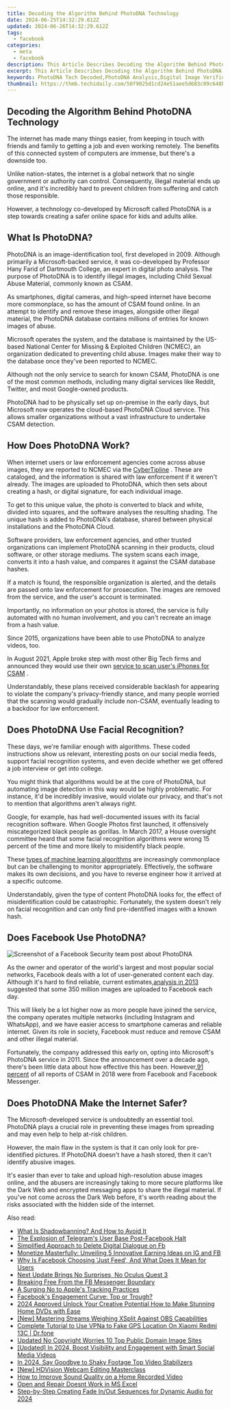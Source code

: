 ```yaml
---
title: Decoding the Algorithm Behind PhotoDNA Technology
date: 2024-06-25T14:32:29.612Z
updated: 2024-06-26T14:32:29.612Z
tags:
  - facebook
categories:
  - meta
  - facebook
description: This Article Describes Decoding the Algorithm Behind PhotoDNA Technology
excerpt: This Article Describes Decoding the Algorithm Behind PhotoDNA Technology
keywords: PhotoDNA Tech Decoded,PhotoDNA Analysis,Digital Image Verification,Photo Identification System,Algorithm Behind PhotoDNA,PhotoMatching Technology,Image Authentication Methods
thumbnail: https://thmb.techidaily.com/50f9025d1cd24e51aee5d683c09c648b774d15c542de5a35365804c9b914df05.jpg
---
```


## Decoding the Algorithm Behind PhotoDNA Technology

 The internet has made many things easier, from keeping in touch with friends and family to getting a job and even working remotely. The benefits of this connected system of computers are immense, but there's a downside too.

 Unlike nation-states, the internet is a global network that no single government or authority can control. Consequently, illegal material ends up online, and it's incredibly hard to prevent children from suffering and catch those responsible.

 However, a technology co-developed by Microsoft called PhotoDNA is a step towards creating a safer online space for kids and adults alike.

## What Is PhotoDNA?

 PhotoDNA is an image-identification tool, first developed in 2009\. Although primarily a Microsoft-backed service, it was co-developed by Professor Hany Farid of Dartmouth College, an expert in digital photo analysis. The purpose of PhotoDNA is to identify illegal images, including Child Sexual Abuse Material, commonly known as CSAM.

 As smartphones, digital cameras, and high-speed internet have become more commonplace, so has the amount of CSAM found online. In an attempt to identify and remove these images, alongside other illegal material, the PhotoDNA database contains millions of entries for known images of abuse.

 Microsoft operates the system, and the database is maintained by the US-based National Center for Missing & Exploited Children (NCMEC), an organization dedicated to preventing child abuse. Images make their way to the database once they've been reported to NCMEC.

 Although not the only service to search for known CSAM, PhotoDNA is one of the most common methods, including many digital services like Reddit, Twitter, and most Google-owned products.

 PhotoDNA had to be physically set up on-premise in the early days, but Microsoft now operates the cloud-based PhotoDNA Cloud service. This allows smaller organizations without a vast infrastructure to undertake CSAM detection.

## How Does PhotoDNA Work?

 When internet users or law enforcement agencies come across abuse images, they are reported to NCMEC via the [CyberTipline](https://report.cybertip.org/) . These are cataloged, and the information is shared with law enforcement if it weren't already. The images are uploaded to PhotoDNA, which then sets about creating a hash, or digital signature, for each individual image.

 To get to this unique value, the photo is converted to black and white, divided into squares, and the software analyses the resulting shading. The unique hash is added to PhotoDNA's database, shared between physical installations and the PhotoDNA Cloud.

 Software providers, law enforcement agencies, and other trusted organizations can implement PhotoDNA scanning in their products, cloud software, or other storage mediums. The system scans each image, converts it into a hash value, and compares it against the CSAM database hashes.

 If a match is found, the responsible organization is alerted, and the details are passed onto law enforcement for prosecution. The images are removed from the service, and the user's account is terminated.

 Importantly, no information on your photos is stored, the service is fully automated with no human involvement, and you can't recreate an image from a hash value.

 Since 2015, organizations have been able to use PhotoDNA to analyze videos, too.

 In August 2021, Apple broke step with most other Big Tech firms and announced they would use their own [service to scan user's iPhones for CSAM](https://www.makeuseof.com/what-you-need-to-know-about-apples-child-safety-protections/) .

 Understandably, these plans received considerable backlash for appearing to violate the company's privacy-friendly stance, and many people worried that the scanning would gradually include non-CSAM, eventually leading to a backdoor for law enforcement.

## Does PhotoDNA Use Facial Recognition?

 These days, we're familiar enough with algorithms. These coded instructions show us relevant, interesting posts on our social media feeds, support facial recognition systems, and even decide whether we get offered a job interview or get into college.

 You might think that algorithms would be at the core of PhotoDNA, but automating image detection in this way would be highly problematic. For instance, it'd be incredibly invasive, would violate our privacy, and that's not to mention that algorithms aren't always right.

 Google, for example, has had well-documented issues with its facial recognition software. When Google Photos first launched, it offensively miscategorized black people as gorillas. In March 2017, a House oversight committee heard that some facial recognition algorithms were wrong 15 percent of the time and more likely to misidentify black people.

 These [types of machine learning algorithms](https://www.makeuseof.com/tag/machine-learning-algorithms/) are increasingly commonplace but can be challenging to monitor appropriately. Effectively, the software makes its own decisions, and you have to reverse engineer how it arrived at a specific outcome.

 Understandably, given the type of content PhotoDNA looks for, the effect of misidentification could be catastrophic. Fortunately, the system doesn't rely on facial recognition and can only find pre-identified images with a known hash.

## Does Facebook Use PhotoDNA?

![Screenshot of a Facebook Security team post about PhotoDNA](https://static1.makeuseofimages.com/wordpress/wp-content/uploads/2021/09/Facebook_PhotoDNA_Post_Screenshot.png)

 As the owner and operator of the world's largest and most popular social networks, Facebook deals with a lot of user-generated content each day. Although it's hard to find reliable, current estimates,[analysis in 2013](https://www.businessinsider.com/facebook-350-million-photos-each-day-2013-9?IR=T) suggested that some 350 million images are uploaded to Facebook each day.

 This will likely be a lot higher now as more people have joined the service, the company operates multiple networks (including Instagram and WhatsApp), and we have easier access to smartphone cameras and reliable internet. Given its role in society, Facebook must reduce and remove CSAM and other illegal material.

 Fortunately, the company addressed this early on, opting into Microsoft's PhotoDNA service in 2011\. Since the announcement over a decade ago, there's been little data about how effective this has been. However,[91 percent](https://www.proxypreview.org/all-contributor-articles/2020/3/16/facebook-at-center-of-storm-over-child-sexual-exploitation-online) of all reports of CSAM in 2018 were from Facebook and Facebook Messenger.

## Does PhotoDNA Make the Internet Safer?

 The Microsoft-developed service is undoubtedly an essential tool. PhotoDNA plays a crucial role in preventing these images from spreading and may even help to help at-risk children.

 However, the main flaw in the system is that it can only look for pre-identified pictures. If PhotoDNA doesn't have a hash stored, then it can't identify abusive images.

 It's easier than ever to take and upload high-resolution abuse images online, and the abusers are increasingly taking to more secure platforms like the Dark Web and encrypted messaging apps to share the illegal material. If you've not come across the Dark Web before, it's worth reading about the risks associated with the hidden side of the internet.


<ins class="adsbygoogle"
     style="display:block"
     data-ad-format="autorelaxed"
     data-ad-client="ca-pub-7571918770474297"
     data-ad-slot="1223367746"></ins>



<ins class="adsbygoogle"
     style="display:block"
     data-ad-client="ca-pub-7571918770474297"
     data-ad-slot="8358498916"
     data-ad-format="auto"
     data-full-width-responsive="true"></ins>

<span class="atpl-alsoreadstyle">Also read:</span>
<div><ul>
<li><a href="https://facebook.techidaily.com/what-is-shadowbanning-and-how-to-avoid-it/"><u>What Is Shadowbanning? And How to Avoid It</u></a></li>
<li><a href="https://facebook.techidaily.com/the-explosion-of-telegrams-user-base-post-facebook-halt/"><u>The Explosion of Telegram's User Base Post-Facebook Halt</u></a></li>
<li><a href="https://facebook.techidaily.com/simplified-approach-to-delete-digital-dialogue-on-fb/"><u>Simplified Approach to Delete Digital Dialogue on Fb</u></a></li>
<li><a href="https://facebook.techidaily.com/monetize-masterfully-unveiling-5-innovative-earning-ideas-on-ig-and-fb/"><u>Monetize Masterfully: Unveiling 5 Innovative Earning Ideas on IG and FB</u></a></li>
<li><a href="https://facebook.techidaily.com/why-is-facebook-choosing-just-feed-and-what-does-it-mean-for-users/"><u>Why Is Facebook Choosing 'Just Feed', And What Does It Mean for Users</u></a></li>
<li><a href="https://facebook.techidaily.com/next-update-brings-no-surprises-no-oculus-quest-3/"><u>Next Update Brings No Surprises, No Oculus Quest 3</u></a></li>
<li><a href="https://facebook.techidaily.com/breaking-free-from-the-fb-messenger-boundary/"><u>Breaking Free From the FB Messenger Boundary</u></a></li>
<li><a href="https://facebook.techidaily.com/a-surging-no-to-apples-tracking-practices/"><u>A Surging No to Apple's Tracking Practices</u></a></li>
<li><a href="https://facebook.techidaily.com/facebooks-engagement-curve-top-or-trough/"><u>Facebook's Engagement Curve: Top or Trough?</u></a></li>
<li><a href="https://video-creation-software.techidaily.com/2024-approved-unlock-your-creative-potential-how-to-make-stunning-home-dvds-with-ease/"><u>2024 Approved Unlock Your Creative Potential How to Make Stunning Home DVDs with Ease</u></a></li>
<li><a href="https://some-guidance.techidaily.com/new-mastering-streams-weighing-xsplit-against-obs-capabilities/"><u>[New] Mastering Streams  Weighing XSplit Against OBS Capabilities</u></a></li>
<li><a href="https://fake-location.techidaily.com/complete-tutorial-to-use-vpna-to-fake-gps-location-on-xiaomi-redmi-13c-drfone-by-drfone-virtual-android/"><u>Complete Tutorial to Use VPNa to Fake GPS Location On Xiaomi Redmi 13C | Dr.fone</u></a></li>
<li><a href="https://video-creation-software.techidaily.com/updated-no-copyright-worries-10-top-public-domain-image-sites/"><u>Updated No Copyright Worries 10 Top Public Domain Image Sites</u></a></li>
<li><a href="https://facebook-videos.techidaily.com/updated-in-2024-boost-visibility-and-engagement-with-smart-social-media-videos/"><u>[Updated] In 2024, Boost Visibility and Engagement with Smart Social Media Videos</u></a></li>
<li><a href="https://smart-video-creator.techidaily.com/in-2024-say-goodbye-to-shaky-footage-top-video-stabilizers/"><u>In 2024, Say Goodbye to Shaky Footage Top Video Stabilizers</u></a></li>
<li><a href="https://remote-screen-capture.techidaily.com/new-hdvision-webcam-editing-masterclass/"><u>[New] HDVision Webcam Editing Masterclass</u></a></li>
<li><a href="https://sound-tweaking.techidaily.com/1714896035988-how-to-improve-sound-quality-on-a-home-recorded-video/"><u>How to Improve Sound Quality on a Home Recorded Video</u></a></li>
<li><a href="https://review-topics.techidaily.com/open-and-repair-doesnt-work-in-ms-excel-by-stellar-guide/"><u>Open and Repair Doesnt Work in MS Excel</u></a></li>
<li><a href="https://sound-tweaking.techidaily.com/step-by-step-creating-fade-inout-sequences-for-dynamic-audio-for-2024/"><u>Step-by-Step Creating Fade In/Out Sequences for Dynamic Audio for 2024</u></a></li>
</ul></div>
